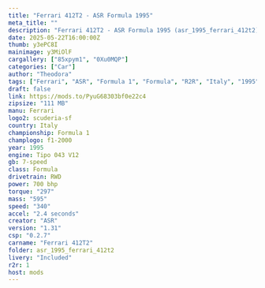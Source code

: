 ```yaml
---
title: "Ferrari 412T2 - ASR Formula 1995"
meta_title: ""
description: "Ferrari 412T2 - ASR Formula 1995 (asr_1995_ferrari_412t2) by ASR"
date: 2025-05-22T16:00:00Z
thumb: y3ePC8I
mainimage: y3MiOlF
cargallery: ["85xpym1", "0Xu0MQP"]
categories: ["Car"]
author: "Theodora"
tags: ["Ferrari", "ASR", "Formula 1", "Formula", "R2R", "Italy", "1995"]
draft: false
link: https://mods.to/PyuG68303bf0e22c4
zipsize: "111 MB"
manu: Ferrari
logo2: scuderia-sf
country: Italy
championship: Formula 1
champlogo: f1-2000
year: 1995
engine: Tipo 043 V12
gb: 7-speed
class: Formula
drivetrain: RWD
power: 700 bhp 
torque: "297"
mass: "595"
speed: "340"
accel: "2.4 seconds"
creator: "ASR"
version: "1.31"
csp: "0.2.7"
carname: "Ferrari 412T2"
folder: asr_1995_ferrari_412t2
livery: "Included"
r2r: 1
host: mods
---
```

